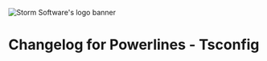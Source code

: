 ![Storm Software's logo banner](https://public.storm-cdn.com/brand-banner.png)

# Changelog for Powerlines - Tsconfig
